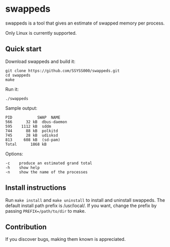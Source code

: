 # swappeds

swappeds is a tool that gives an estimate of swapped memory per
process.

Only Linux is currently supported.

## Quick start
Download swappeds and build it:

    git clone https://github.com/SSYSS000/swappeds.git
    cd swappeds
    make

Run it:

    ./swappeds
Sample output:

    PID           SWAP	NAME
    566	     32 kB	dbus-daemon
    595	   1112 kB	sddm
    744	     88 kB	polkitd
    745	     28 kB	udisksd
    813	    608 kB	(sd-pam)
    Total      1868 kB
Options:
        
    -c    produce an estimated grand total
    -h    show help
    -n    show the name of the processes

## Install instructions
Run `make install` and `make uninstall` to install and uninstall swappeds.
The default install path prefix is /usr/local/. If you want,
change the prefix by passing `PREFIX=/path/to/dir` to make.

## Contribution
If you discover bugs, making them known is appreciated.
